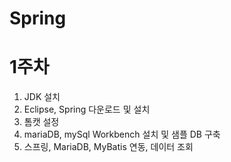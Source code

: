 # Spring

# 1주차

1. JDK 설치
2. Eclipse, Spring 다운로드 및 설치
3. 톰캣 설정
4. mariaDB, mySql Workbench 설치 및 샘플 DB 구축
5. 스프링, MariaDB, MyBatis 연동, 데이터 조회
